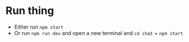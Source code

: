 # Run thing
- Either run ```npm start``` 
- Or run ```npm run dev``` and open a new terminal and ```cd chat``` + ```npm start```